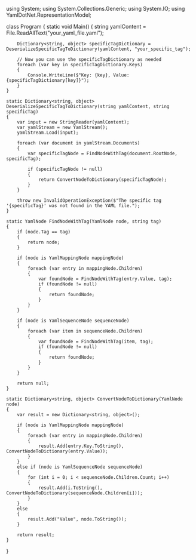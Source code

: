 using System;
using System.Collections.Generic;
using System.IO;
using YamlDotNet.RepresentationModel;

class Program
{
    static void Main()
    {
        string yamlContent = File.ReadAllText("your_yaml_file.yaml");

        Dictionary<string, object> specificTagDictionary = DeserializeSpecificTagToDictionary(yamlContent, "your_specific_tag");

        // Now you can use the specificTagDictionary as needed
        foreach (var key in specificTagDictionary.Keys)
        {
            Console.WriteLine($"Key: {key}, Value: {specificTagDictionary[key]}");
        }
    }

    static Dictionary<string, object> DeserializeSpecificTagToDictionary(string yamlContent, string specificTag)
    {
        var input = new StringReader(yamlContent);
        var yamlStream = new YamlStream();
        yamlStream.Load(input);

        foreach (var document in yamlStream.Documents)
        {
            var specificTagNode = FindNodeWithTag(document.RootNode, specificTag);

            if (specificTagNode != null)
            {
                return ConvertNodeToDictionary(specificTagNode);
            }
        }

        throw new InvalidOperationException($"The specific tag '{specificTag}' was not found in the YAML file.");
    }

    static YamlNode FindNodeWithTag(YamlNode node, string tag)
    {
        if (node.Tag == tag)
        {
            return node;
        }

        if (node is YamlMappingNode mappingNode)
        {
            foreach (var entry in mappingNode.Children)
            {
                var foundNode = FindNodeWithTag(entry.Value, tag);
                if (foundNode != null)
                {
                    return foundNode;
                }
            }
        }

        if (node is YamlSequenceNode sequenceNode)
        {
            foreach (var item in sequenceNode.Children)
            {
                var foundNode = FindNodeWithTag(item, tag);
                if (foundNode != null)
                {
                    return foundNode;
                }
            }
        }

        return null;
    }

    static Dictionary<string, object> ConvertNodeToDictionary(YamlNode node)
    {
        var result = new Dictionary<string, object>();

        if (node is YamlMappingNode mappingNode)
        {
            foreach (var entry in mappingNode.Children)
            {
                result.Add(entry.Key.ToString(), ConvertNodeToDictionary(entry.Value));
            }
        }
        else if (node is YamlSequenceNode sequenceNode)
        {
            for (int i = 0; i < sequenceNode.Children.Count; i++)
            {
                result.Add(i.ToString(), ConvertNodeToDictionary(sequenceNode.Children[i]));
            }
        }
        else
        {
            result.Add("Value", node.ToString());
        }

        return result;
    }
}
